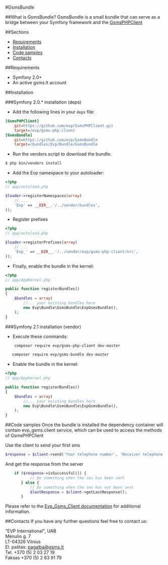 #GsmsBundle

##What is GsmsBundle?
GsmsBundle is a small bundle that can serve as a bridge between your Symfony framework and the [GsmsPHPClient](https://github.com/evp/GsmsPHPClient)

##Sections
* [Requirements](#requirements)
* [Installation](#installation)
* [Code samples](#code-samples)
* [Contacts](#contacts)

##Requirements
* Symfony 2.0+
* An active gsms.lt account

##Installation

###Symfony 2.0.* installation (deps)
* Add the following lines in your `deps` file:

``` ini
[GsmsPHPClient]
    git=https://github.com/evp/GsmsPHPClient.git
    target=/evp/gsms-php-client
[GsmsBundle]
    git=https://github.com/evp/GsmsBundle
    target=/bundles/Evp/Bundle/GsmsBundle
```

* Run the vendors script to download the bundle:

``` bash
$ php bin/vendors install
```

* Add the Evp namespace to your autoloader:

``` php
<?php
// app/autoload.php

$loader->registerNamespaces(array(
    // ...
    'Evp' => __DIR__.'/../vendor/bundles',
));
```

* Register prefixes

``` php
<?php
// app/autoload.php

$loader->registerPrefixes(array(
    // ...
    'Evp_' => __DIR__.'/../vendor/evp/gsms-php-client/src',
));
```

* Finally, enable the bundle in the kernel:

``` php
<?php
// app/AppKernel.php

public function registerBundles()
{
    $bundles = array(
        //... your existing bundles here
        new Evp\Bundle\GsmsBundle\EvpGsmsBundle(),
    );
}
```

###Symfony 2.1 installation (vendor)
* Execute these commands:

``` bash
    composer require evp/gsms-php-client dev-master
```

``` bash
   composer require evp/gsms-bundle dev-master
```

* Enable the bundle in the kernel:

``` php
<?php
// app/AppKernel.php

public function registerBundles()
{
    $bundles = array(
        //... your existing bundles here
        new Evp\Bundle\GsmsBundle\EvpGsmsBundle(),
    );
}
```

##Code samples
Once the bundle is installed the dependency container will contain evp_gsms.client service,
which can be used to access the methods of GsmsPHPClient

Use the client to send your first sms

```php
$response = $client->send('Your telephone number', 'Receiver telephone number', 'message');
```

And get the response from the server

```php
    if ($response->isSuccessful()) {
           // Do something when the sms has been sent
       } else {
           // Do something when the sms has not been sent
           $lastResponse = $client->getLastResponse();
       }
```

Please refer to the [Evp_Gsms_Client documentation](https://github.com/evp/GsmsPHPClient#code-samples) for additional information.

##Contacts
If you have any further questions feel free to contact us:

"EVP International", UAB    
Mėnulio g. 7    
LT-04326 Vilnius    
El. paštas: pagalba@gsms.lt    
Tel. +370 (5) 2 03 27 19    
Faksas +370 (5) 2 63 91 79    
